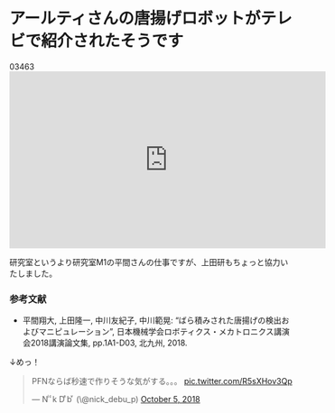 # アールティさんの唐揚げロボットがテレビで紹介されたそうです
03463 <iframe src="https://www.facebook.com/plugins/video.php?href=https%3A%2F%2Fwww.facebook.com%2Fwbsfan%2Fvideos%2F2296928020535301%2F&show_text=0&width=560" width="560" height="314" style="border:none;overflow:hidden" scrolling="no" frameborder="0" allowTransparency="true" allowFullScreen="true"></iframe>

研究室というより研究室M1の平間さんの仕事ですが、上田研もちょっと協力いたしました。

<h3>参考文献</h3>

<ul>
 <li>平間翔大, 上田隆一, 中川友紀子, 中川範晃: “ばら積みされた唐揚げの検出およびマニピュレーション”, 日本機械学会ロボティクス・メカトロニクス講演会2018講演論文集, pp.1A1-D03, 北九州, 2018.</li>
</ul>

↓めっ！

<blockquote class="twitter-tweet" data-partner="tweetdeck"><p lang="ja" dir="ltr">PFNならば秒速で作りそうな気がする。。。 <a href="https://t.co/R5sXHov3Qp">pic.twitter.com/R5sXHov3Qp</a></p>&mdash; N ͥ ͨk D ͤb ͮ (\@nick_debu_p) <a href="https://twitter.com/nick_debu_p/status/1048157267466436611?ref_src=twsrc%5Etfw">October 5, 2018</a></blockquote>
<script async src="https://platform.twitter.com/widgets.js" charset="utf-8"></script>


